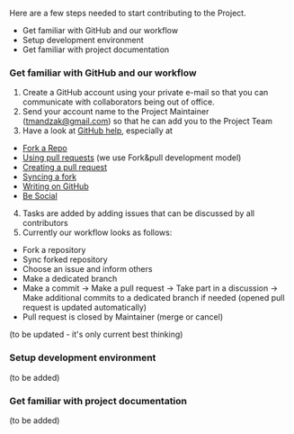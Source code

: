 Here are a few steps needed to start contributing to the Project.

* Get familiar with GitHub and our workflow
* Setup development environment
* Get familiar with project documentation

### Get familiar with GitHub and our workflow
1. Create a GitHub account using your private e-mail so that you can communicate with collaborators being out of office.
2. Send your account name to the Project Maintainer (tmandzak@gmail.com) so that he can add you to the Project Team
3. Have a look at [GitHub help](https://help.github.com/), especially at
 * [Fork a Repo](https://help.github.com/articles/fork-a-repo)
 * [Using pull requests](https://help.github.com/articles/using-pull-requests) (we use Fork&pull development model)
 * [Creating a pull request](https://help.github.com/articles/creating-a-pull-request)
 * [Syncing a fork](https://help.github.com/articles/syncing-a-fork)
 * [Writing on GitHub](https://help.github.com/categories/88/articles)
 * [Be Social](https://help.github.com/articles/be-social)
4. Tasks are added by adding issues that can be discussed by all contributors
5. Currently our workflow looks as follows:
  * Fork a repository
  * Sync forked repository 
  * Choose an issue and inform others
  * Make a dedicated branch
  * Make a commit -> Make a pull request -> Take part in a discussion ->
    Make additional commits to a dedicated branch if needed (opened pull request is updated automatically)
  * Pull request is closed by Maintainer (merge or cancel)  

(to be updated - it's only current best thinking)

### Setup development environment
(to be added)

### Get familiar with project documentation
(to be added)
